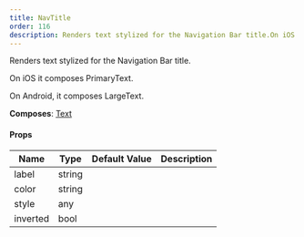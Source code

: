 ```yaml
---
title: NavTitle
order: 116
description: Renders text stylized for the Navigation Bar title.On iOS it composes PrimaryText.On Android, it composes LargeText.@composes Text
---
```


Renders text stylized for the Navigation Bar title.

On iOS it composes PrimaryText.

On Android, it composes LargeText.

 
 __Composes__: [Text](elements.html#Text) 


#### Props
Name | Type | Default Value | Description
--- | --- | --- | --- 
label | string  |   | 
color | string  |   | 
style | any  |   | 
inverted | bool  |   | 